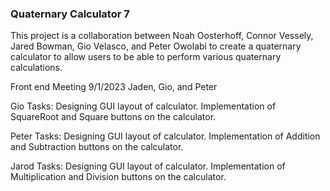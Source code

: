 ### Quaternary Calculator 7

This project is a collaboration between
Noah Oosterhoff, Connor Vessely, Jared Bowman,
Gio Velasco, and Peter Owolabi to create a
quaternary calculator to allow users to be
able to perform various quaternary calculations.

Front end Meeting 9/1/2023
Jaden, Gio, and Peter

Gio Tasks:
Designing GUI layout of calculator.
Implementation of SquareRoot and Square buttons on the calculator.

Peter Tasks:
Designing GUI layout of calculator.
Implementation of Addition and Subtraction buttons on the calculator.

Jarod Tasks:
Designing GUI layout of calculator.
Implementation of Multiplication and Division buttons on the calculator.